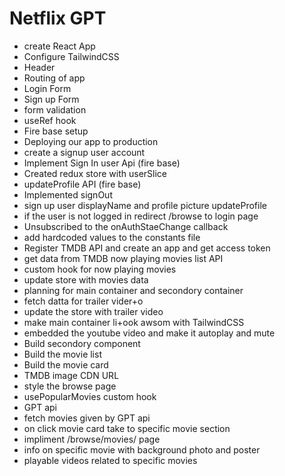 # Netflix GPT
- create React App
- Configure TailwindCSS
- Header
- Routing of app
- Login Form
- Sign up Form
- form validation
- useRef hook
- Fire base setup
- Deploying our app to production
- create a signup user account
- Implement Sign In user Api  (fire base)
- Created redux store with userSlice
- updateProfile API (fire base)
- Implemented signOut
- sign up user displayName and profile picture updateProfile
- if the user is not logged in redirect /browse to login page
- Unsubscribed to the onAuthStaeChange callback
- add hardcoded values to the constants file
- Register TMDB API and create an app and get access token
- get data from TMDB now playing movies list API
- custom hook for now playing movies
- update store with movies data
- planning for main container and secondory container
- fetch datta for trailer vider+o
- update the store with trailer video
- make main container li+ook awsom with TailwindCSS
- embedded the youtube video and make it autoplay and mute
- Build secondory component
- Build the movie list
- Build the movie card 
- TMDB image CDN URL
- style the browse page
- usePopularMovies custom hook
- GPT api
- fetch movies given by GPT api
- on click movie card take to specific movie section
- impliment /browse/movies/ page
- info on specific movie with background photo and poster
- playable videos related to specific movies 

